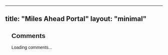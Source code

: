 
---
title: "Miles Ahead Portal"
layout: "minimal"
---

  <style>
    .comment-section {
      font-family: Arial, sans-serif;
      margin: 20px;
    }
    .comment {
      border-bottom: 1px solid #ddd;
      padding: 10px 0;
    }
    .actions {
      font-size: 12px;
      color: #666;
    }
    .show-more {
      color: blue;
      cursor: pointer;
      text-decoration: underline;
    }
  </style>

  <div class="comment-section">
    <h2>Comments</h2>
    <p id="status">Loading comments...</p>
    <div id="comments-container"></div>
    <button id="show-more" class="show-more" style="display: none;">Show more comments</button>
  </div>

  <script>
    const apiEndpoint = "https://public.api.bsky.app/xrpc/app.bsky.feed.getPostThread";
    const uri = "at://did:plc:jce4vozgv2bmbljefdpdcnq5/app.bsky.feed.post/3lbuf4okwts2f"; // Replace with the actual URI
    const visibleCount = 3;
    let allComments = [];
    let currentVisible = 0;

    // Fetch comments from the API
    async function fetchComments(uri) {
      try {
        const response = await fetch(`${apiEndpoint}?uri=${encodeURIComponent(uri)}`);
        if (!response.ok) {
          throw new Error("Failed to fetch comments");
        }
        const data = await response.json();
        if (data.thread?.replies) {
          allComments = data.thread.replies.sort((a, b) => (b.post.likeCount || 0) - (a.post.likeCount || 0));
          renderComments();
        } else {
          document.getElementById("status").textContent = "No comments found.";
        }
      } catch (error) {
        console.error(error);
        document.getElementById("status").textContent = "Error loading comments.";
      }
    }

    // Render comments
    function renderComments() {
      const container = document.getElementById("comments-container");
      const status = document.getElementById("status");
      const showMoreButton = document.getElementById("show-more");

      container.innerHTML = "";
      status.textContent = "";

      const toShow = allComments.slice(0, currentVisible + visibleCount);
      toShow.forEach(reply => {
        const commentDiv = document.createElement("div");
        commentDiv.className = "comment";
        commentDiv.innerHTML = `
          <p><strong>${reply.post.author?.displayName || reply.post.author?.handle}</strong></p>
          <p>${reply.post.record?.text || "No text available"}</p>
          <div class="actions">
            ❤️ ${reply.post.likeCount || 0} Likes • 🔁 ${reply.post.repostCount || 0} Reposts • 💬 ${reply.post.replyCount || 0} Replies
          </div>
        `;
        container.appendChild(commentDiv);
      });

      currentVisible += visibleCount;

      if (currentVisible >= allComments.length) {
        showMoreButton.style.display = "none";
      } else {
        showMoreButton.style.display = "block";
      }
    }

    // Initialize comments
    document.getElementById("show-more").addEventListener("click", renderComments);
    fetchComments(uri);
  </script>

